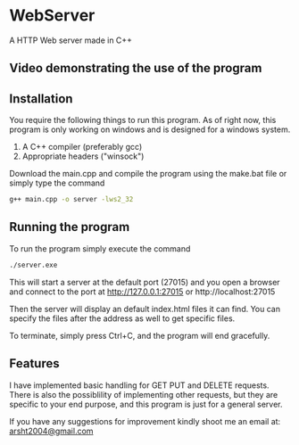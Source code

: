# WebServer

A HTTP Web server made in C++

## Video demonstrating the use of the program 



## Installation 

You require the following things to run this program. As of right now, this program is only working on windows and is designed for a windows system.

1. A C++ compiler (preferably gcc)
2. Appropriate headers ("winsock")

Download the main.cpp and compile the program using the make.bat file or simply type the command

```bash
g++ main.cpp -o server -lws2_32
```

## Running the program 

To run the program simply execute the command

```bash
./server.exe
```

This will start a server at the default port (27015) and you open a browser and connect to the port at http://127.0.0.1:27015 or http://localhost:27015

Then the server will display an default index.html files it can find. You can specify the files after the address as well to get specific files.

To terminate, simply press Ctrl+C, and the program will end gracefully.

## Features

I have implemented basic handling for GET PUT and DELETE requests. There is also the possiblility of implementing other requests, but they are specific to your end purpose, and this program is just for a general server.

If you have any suggestions for improvement kindly shoot me an email at: arsht2004@gmail.com 


